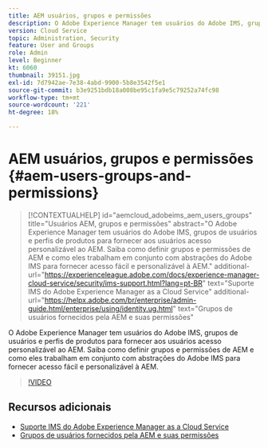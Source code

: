 ```yaml
---
title: AEM usuários, grupos e permissões
description: O Adobe Experience Manager tem usuários do Adobe IMS, grupos de usuários e perfis de produtos para fornecer aos usuários acesso personalizável ao AEM. Saiba como definir grupos e permissões de AEM e como eles trabalham em conjunto com abstrações do Adobe IMS para fornecer acesso fácil e personalizável à AEM.
version: Cloud Service
topic: Administration, Security
feature: User and Groups
role: Admin
level: Beginner
kt: 6060
thumbnail: 39151.jpg
exl-id: 7d7942ae-7e38-4abd-9900-5b8e3542f5e1
source-git-commit: b3e9251bdb18a008be95c1fa9e5c79252a74fc98
workflow-type: tm+mt
source-wordcount: '221'
ht-degree: 18%

---
```


# AEM usuários, grupos e permissões {#aem-users-groups-and-permissions}

>[!CONTEXTUALHELP]
>id="aemcloud_adobeims_aem_users_groups"
>title="Usuários AEM, grupos e permissões"
>abstract="O Adobe Experience Manager tem usuários do Adobe IMS, grupos de usuários e perfis de produtos para fornecer aos usuários acesso personalizável ao AEM. Saiba como definir grupos e permissões de AEM e como eles trabalham em conjunto com abstrações do Adobe IMS para fornecer acesso fácil e personalizável à AEM."
>additional-url="https://experienceleague.adobe.com/docs/experience-manager-cloud-service/security/ims-support.html?lang=pt-BR" text="Suporte IMS do Adobe Experience Manager as a Cloud Service"
>additional-url="https://helpx.adobe.com/br/enterprise/admin-guide.html/enterprise/using/identity.ug.html" text="Grupos de usuários fornecidos pela AEM e suas permissões"

O Adobe Experience Manager tem usuários do Adobe IMS, grupos de usuários e perfis de produtos para fornecer aos usuários acesso personalizável ao AEM. Saiba como definir grupos e permissões de AEM e como eles trabalham em conjunto com abstrações do Adobe IMS para fornecer acesso fácil e personalizável à AEM.

>[!VIDEO](https://video.tv.adobe.com/v/39151?quality=12&learn=on)

## Recursos adicionais

+ [Suporte IMS do Adobe Experience Manager as a Cloud Service](https://experienceleague.adobe.com/docs/experience-manager-cloud-service/security/ims-support.html?lang=pt-BR)
+ [Grupos de usuários fornecidos pela AEM e suas permissões](https://experienceleague.adobe.com/docs/experience-manager-65/administering/security/security.html#built-in-users-and-groups)
